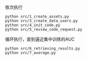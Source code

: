 依次执行
```
python src/1_create_assets.py
python src/3_create_data_users.py
python src/4_init_code.py
python src/5_review_code_request.py
```

循环执行，直到逼近集中训练的AUC
```
python src/6_retrieving_results.py
python src/7_average.py
```